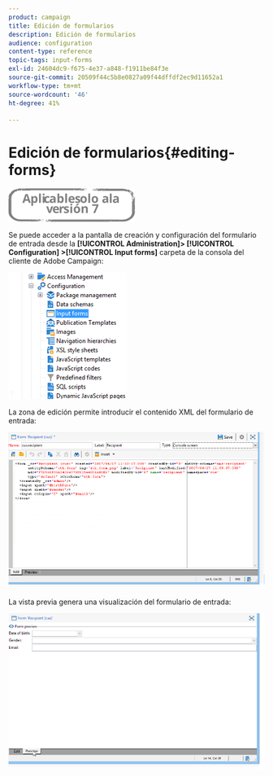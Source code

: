 ```yaml
---
product: campaign
title: Edición de formularios
description: Edición de formularios
audience: configuration
content-type: reference
topic-tags: input-forms
exl-id: 24604dc9-f675-4e37-a848-f1911be84f3e
source-git-commit: 20509f44c5b8e0827a09f44dffdf2ec9d11652a1
workflow-type: tm+mt
source-wordcount: '46'
ht-degree: 41%

---
```


# Edición de formularios{#editing-forms}

![](../../assets/v7-only.svg)

Se puede acceder a la pantalla de creación y configuración del formulario de entrada desde la **[!UICONTROL Administration]> [!UICONTROL Configuration] >[!UICONTROL Input forms]** carpeta de la consola del cliente de Adobe Campaign:

![](assets/d_ncs_integration_form_arbo.png)

La zona de edición permite introducir el contenido XML del formulario de entrada:

![](assets/d_ncs_integration_form_edit.png)

La vista previa genera una visualización del formulario de entrada:

![](assets/d_ncs_integration_form_preview.png)

